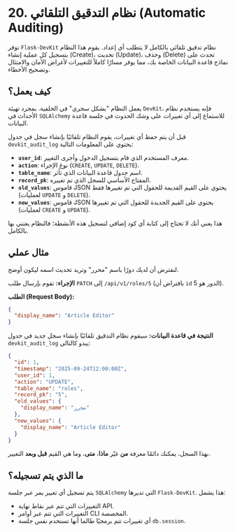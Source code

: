 # 20. نظام التدقيق التلقائي (Automatic Auditing)

توفر `Flask-DevKit` نظام تدقيق تلقائي بالكامل لا يتطلب أي إعداد. يقوم هذا النظام بتسجيل كل عملية إنشاء (Create)، تحديث (Update)، وحذف (Delete) تحدث على نماذج قاعدة البيانات الخاصة بك، مما يوفر مسارًا كاملاً للتغييرات لأغراض الأمان والامتثال وتصحيح الأخطاء.

## كيف يعمل؟

يعمل النظام "بشكل سحري" في الخلفية. بمجرد تهيئة `DevKit`، فإنه يستخدم نظام الأحداث في `SQLAlchemy` للاستماع إلى أي تغييرات على وشك الحدوث في جلسة قاعدة البيانات.

قبل أن يتم حفظ أي تغييرات، يقوم النظام تلقائيًا بإنشاء سجل في جدول `devkit_audit_log` يحتوي على المعلومات التالية:

- **`user_id`**: معرف المستخدم الذي قام بتسجيل الدخول وأجرى التغيير.
- **`action`**: نوع الإجراء (`CREATE`, `UPDATE`, `DELETE`).
- **`table_name`**: اسم جدول قاعدة البيانات الذي تأثر.
- **`record_pk`**: المفتاح الأساسي للسجل الذي تم تغييره.
- **`old_values`**: قاموس JSON يحتوي على القيم القديمة للحقول التي تم تغييرها فقط (لعمليات `UPDATE` و `DELETE`).
- **`new_values`**: قاموس JSON يحتوي على القيم الجديدة للحقول التي تم تغييرها (لعمليات `CREATE` و `UPDATE`).

هذا يعني أنك لا تحتاج إلى كتابة أي كود إضافي لتسجيل هذه الأنشطة؛ فالنظام يعتني بها بالكامل.

## مثال عملي

لنفترض أن لديك دورًا باسم "محرر" وتريد تحديث اسمه ليكون أوضح.

**الإجراء:**
تقوم بإرسال طلب `PATCH` إلى `/api/v1/roles/5` (بافتراض أن `id` الدور هو 5).

**الطلب (Request Body):**
```json
{
  "display_name": "Article Editor"
}
```

**النتيجة في قاعدة البيانات:**
سيقوم نظام التدقيق تلقائيًا بإنشاء سجل جديد في جدول `devkit_audit_log` يبدو كالتالي:

```json
{
  "id": 1,
  "timestamp": "2025-09-24T12:00:00Z",
  "user_id": 1,
  "action": "UPDATE",
  "table_name": "roles",
  "record_pk": "5",
  "old_values": {
    "display_name": "محرر"
  },
  "new_values": {
    "display_name": "Article Editor"
  }
}
```

بهذا السجل، يمكنك دائمًا معرفة **من** غيّر **ماذا**، **متى**، وما هي القيم **قبل وبعد** التغيير.

## ما الذي يتم تسجيله؟

يتم تسجيل أي تغيير يمر عبر جلسة `SQLAlchemy` التي تديرها `Flask-DevKit`. هذا يشمل:
- التغييرات التي تتم عبر نقاط نهاية API.
- التغييرات التي تتم عبر أوامر CLI المخصصة.
- أي تغييرات تتم برمجيًا طالما أنها تستخدم نفس جلسة `db.session`.
